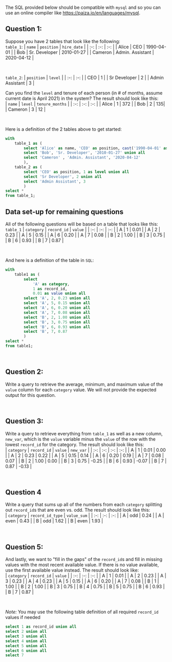 The SQL provided below should be compatible with `mysql` and so you can use an online compiler like https://paiza.io/en/languages/mysql.

## Question 1:
Suppose you have 2 tables that look like the following:  
`table_1`:
| `name` | `position` | `hire_date` |
| :-: | :-: | :-: |
| Alice | CEO | 1990-04-01 |
| Bob | Sr. Developer | 2010-01-27 |
| Cameron | Admin. Assistant | 2020-04-12 |  

<br/>  

`table_2`:
| `position` | `level` |
| :-: | :-: |
| CEO | 1 |
| Sr Developer | 2 |
| Admin Assistant | 3 |  


Can you find the `level` and tenure of each person (in # of months, assume current date is April 2021) in the system? The result should look like this:  
| `name` | `level` | `tenure_months` |
| :-: | :-: | :-: |
| Alice | 1 | 372 |
| Bob | 2 | 135|
| Cameron | 3 | 12 |  

<br/>  

Here is a definition of the 2 tables above to get started:  
```sql
with
    table_1 as (
        select 'Alice' as name, 'CEO' as position, cast('1990-04-01' as date) as hire_date union all
        select 'Bob', 'Sr. Developer', '2010-01-27' union all
        select 'Cameron' , 'Admin. Assistant', '2020-04-12'
        ),
    table_2 as (
        select 'CEO' as position, 1 as level union all
        select 'Sr Developer', 2 union all
        select 'Admin Assistant', 3
        )
select *
from table_1;
```

## Data set-up for remaining questions
All of the following questions will be based on a table that looks like this:
`table_1`
| `category` | `record_id` | `value` |
| :-: | :-: | :-: |
| A | 1 | 0.01 | 
| A | 2 | 0.23 | 
| A | 5 | 0.15 | 
| A | 6 | 0.20 | 
| A | 7 | 0.08 | 
| B | 2 | 1.00 | 
| B | 3 | 0.75 | 
| B | 6 | 0.93 | 
| B | 7 | 0.87 |   

<br/> 

And here is a definition of the table in `SQL`:  
```sql
with 
	table1 as (
		select 
		    'A' as category, 
		    1 as record_id,
		    0.01 as value union all
		select 'A', 2, 0.23 union all
		select 'A', 5, 0.15 union all
		select 'A', 6, 0.20 union all
		select 'A', 7, 0.08 union all
		select 'B', 2, 1.00 union all
		select 'B', 3, 0.75 union all
		select 'B', 6, 0.93 union all
		select 'B', 7, 0.87
		)
select * 
from table1;
```  


<br/>

## Question 2:
Write a query to retrieve the average, minimum, and maximum value of the `value` column for each `category` value. We will not provide the expected output for this question. 

<br/>

## Question 3:
Write a query to retrieve everything from `table_1` as well as a new column, `new_var`, which is the `value` variable minus the `value` of the row with the lowest `record_id` for the category. The result should look like this:  
| `category` | `record_id` | `value` | `new_var` |
| :-: | :-: | :-: | :-: |
| A | 1 | 0.01 | 0.00 |
| A | 2 | 0.23 | 0.22 | 
| A | 5 | 0.15 | 0.14 | 
| A | 6 | 0.20 | 0.19 | 
| A | 7 | 0.08 | 0.07 | 
| B | 2 | 1.00 | 0.00 | 
| B | 3 | 0.75 | -0.25 | 
| B | 6 | 0.93 | -0.07 | 
| B | 7 | 0.87 | -0.13 |  


<br/>

## Question 4
Write a query that sums up all of the numbers from each `category` splitting out `record_id`s that are even vs. odd. The result should look like this:  
| `category` | `record_id_type` | `value_sum` | 
| :-: | :-: | :-: |
| A | odd | 0.24 |
| A | even | 0.43 |
| B | odd | 1.62 |
| B | even | 1.93 |


<br/>

## Question 5:  

And lastly, we want to "fill in the gaps" of the `record_id`s and fill in missing values with the most recent available value. If there is no value available, use the first available value instead. The result should look like:  
| `category` | `record_id` | `value` |
| :-: | :-: | :-: |
| A | 1 | 0.01 | 
| A | 2 | 0.23 | 
| A | 3 | 0.23 | 
| A | 4 | 0.23 | 
| A | 5 | 0.15 | 
| A | 6 | 0.20 | 
| A | 7 | 0.08 | 
| B | 1 | 1.00 | 
| B | 2 | 1.00 | 
| B | 3 | 0.75 | 
| B | 4 | 0.75 | 
| B | 5 | 0.75 | 
| B | 6 | 0.93 | 
| B | 7 | 0.87 | 

<br/>

*Note:* You may use the following table definition of all required `record_id` values if needed
```sql
select 1 as record_id union all
select 2 union all
select 3 union all
select 4 union all
select 5 union all
select 6 union all
select 7
```
